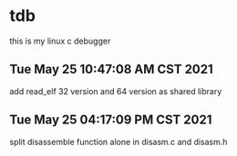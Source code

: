 # tdb
this is my linux c debugger

## Tue May 25 10:47:08 AM CST 2021
add read_elf 32 version and 64 version as shared library

## Tue May 25 04:17:09 PM CST 2021
split disassemble function alone in disasm.c and disasm.h
